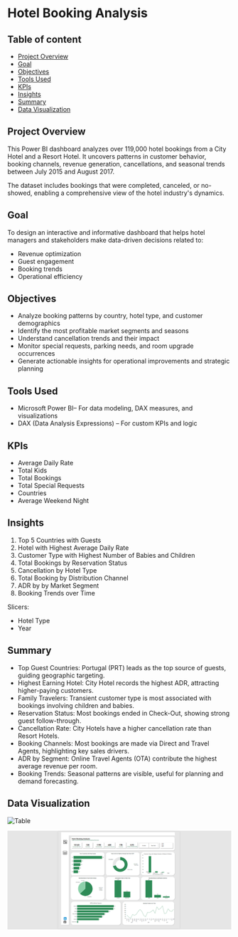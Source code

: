 # Hotel Booking Analysis

## Table of content
- [Project Overview](#project-overview)  
- [Goal](#goal)
- [Objectives](#objectives)
- [Tools Used](#tools-used) 
- [KPIs](#kpis)  
- [Insights](#insights)
- [Summary](#summary)
- [Data Visualization](#data-visualization)

## Project Overview
This Power BI dashboard analyzes over 119,000 hotel bookings from a City Hotel and a Resort Hotel. It uncovers patterns in customer behavior, booking channels, revenue generation, cancellations, and seasonal trends between July 2015 and August 2017.

The dataset includes bookings that were completed, canceled, or no-showed, enabling a comprehensive view of the hotel industry's dynamics.

## Goal
To design an interactive and informative dashboard that helps hotel managers and stakeholders make data-driven decisions related to:
- Revenue optimization
- Guest engagement
- Booking trends
- Operational efficiency

## Objectives
- Analyze booking patterns by country, hotel type, and customer demographics
- Identify the most profitable market segments and seasons
- Understand cancellation trends and their impact
- Monitor special requests, parking needs, and room upgrade occurrences
- Generate actionable insights for operational improvements and strategic planning

## Tools Used
- Microsoft Power BI– For data modeling, DAX measures, and visualizations
- DAX (Data Analysis Expressions) – For custom KPIs and logic

 ## KPIs
- Average Daily Rate
- Total Kids
- Total Bookings
- Total Special Requests
- Countries
- Average Weekend Night

  
 ## Insights
 1. Top 5 Countries with Guests
 2. Hotel with Highest Average Daily Rate
 3. Customer Type with Highest Number of Babies and Children
 4. Total Bookings by Reservation Status
 5. Cancellation by Hotel Type
 6. Total Booking by Distribution Channel
 7. ADR by by Market Segment
 8. Booking Trends over Time

 Slicers:
 - Hotel Type
 - Year

 ## Summary
- Top Guest Countries: Portugal (PRT) leads as the top source of guests, guiding geographic targeting.
- Highest Earning Hotel: City Hotel records the highest ADR, attracting higher-paying customers.
- Family Travelers: Transient customer type is most associated with bookings involving children and babies.
- Reservation Status: Most bookings ended in Check-Out, showing strong guest follow-through.
- Cancellation Rate: City Hotels have a higher cancellation rate than Resort Hotels.
- Booking Channels: Most bookings are made via Direct and Travel Agents, highlighting key sales drivers.
- ADR by Segment: Online Travel Agents (OTA) contribute the highest average revenue per room.
- Booking Trends: Seasonal patterns are visible, useful for planning and demand forecasting.

    
## Data Visualization 
![Table]()

![Dashboard](https://github.com/Ola-ykay/Hotel-Booking/blob/main/hotel-booking-dashboard.png)

